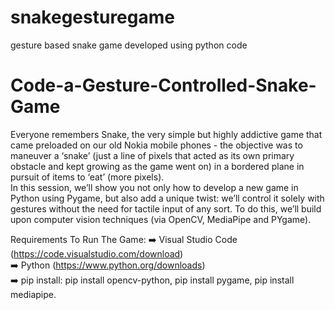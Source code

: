 # snakegesturegame
gesture based snake game developed using python code
# Code-a-Gesture-Controlled-Snake-Game
Everyone remembers Snake, the very simple but highly addictive game that came preloaded on our old Nokia mobile phones - the objective was to maneuver a ‘snake’ 
(just a line of pixels that acted as its own primary obstacle and kept growing as the game went on) in a bordered plane in pursuit of items to ‘eat’ (more pixels).  
In this session, we’ll show you not only how to develop a new game in Python using Pygame, but also add a unique twist: we’ll control it solely with 
gestures without the need for tactile input of any sort.  To do this, we’ll build upon computer vision techniques (via OpenCV, MediaPipe and PYgame). 
  

Requirements To Run The Game: 
➡️ Visual Studio Code (https://code.visualstudio.com/download)  
➡️ Python (https://www.python.org/downloads)  
➡️ pip install: pip install opencv-python, pip install pygame, pip install mediapipe.  
